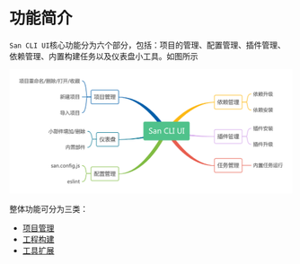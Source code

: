 # 功能简介

`San CLI UI`核心功能分为六个部分，包括：项目的管理、配置管理、插件管理、依赖管理、内置构建任务以及仪表盘小工具。如图所示

![](./assets/function.png)

整体功能可分为三类：

- [项目管理](/ui/project-list.md)
- [工程构建](/ui/construction.md)
- [工具扩展](/ui/dashboard.md)
